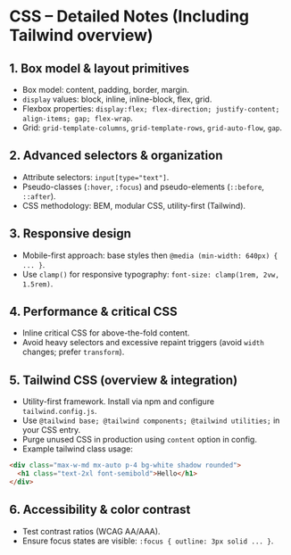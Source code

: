 # CSS – Detailed Notes (Including Tailwind overview)

## 1. Box model & layout primitives
- Box model: content, padding, border, margin.
- `display` values: block, inline, inline-block, flex, grid.
- Flexbox properties: `display:flex; flex-direction; justify-content; align-items; gap; flex-wrap`.
- Grid: `grid-template-columns`, `grid-template-rows`, `grid-auto-flow`, `gap`.

## 2. Advanced selectors & organization
- Attribute selectors: `input[type="text"]`.
- Pseudo-classes (`:hover`, `:focus`) and pseudo-elements (`::before`, `::after`).
- CSS methodology: BEM, modular CSS, utility-first (Tailwind).

## 3. Responsive design
- Mobile-first approach: base styles then `@media (min-width: 640px) { ... }`.
- Use `clamp()` for responsive typography: `font-size: clamp(1rem, 2vw, 1.5rem)`.

## 4. Performance & critical CSS
- Inline critical CSS for above-the-fold content.
- Avoid heavy selectors and excessive repaint triggers (avoid `width` changes; prefer `transform`).

## 5. Tailwind CSS (overview & integration)
- Utility-first framework. Install via npm and configure `tailwind.config.js`.
- Use `@tailwind base; @tailwind components; @tailwind utilities;` in your CSS entry.
- Purge unused CSS in production using `content` option in config.
- Example tailwind class usage:
```html
<div class="max-w-md mx-auto p-4 bg-white shadow rounded">
  <h1 class="text-2xl font-semibold">Hello</h1>
</div>
```

## 6. Accessibility & color contrast
- Test contrast ratios (WCAG AA/AAA).
- Ensure focus states are visible: `:focus { outline: 3px solid ... }`.
